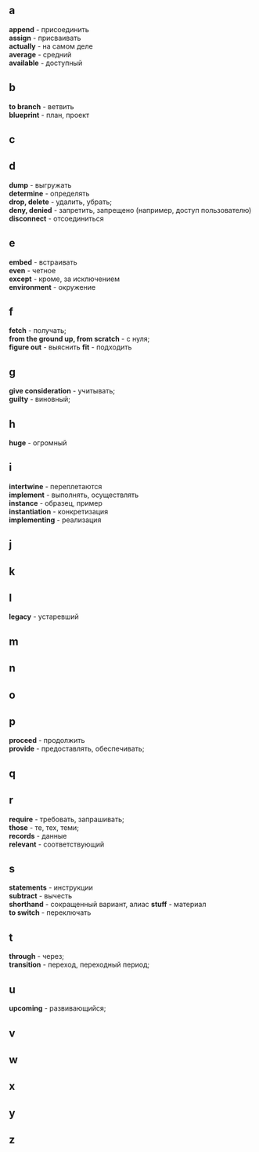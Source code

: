 ## a
**append** - присоединить   
**assign** - присваивать    
**actually** - на самом деле    
**average** - средний  
**available** - доступный  

## b
**to branch** - ветвить  
**blueprint** - план, проект

## c


## d
**dump** - выгружать  
**determine** - определять  
**drop, delete** - удалить, убрать;   
**deny, denied** - запретить, запрещено (например, доступ пользователю)  
**disconnect** - отсоединиться  

## e
**embed** - встраивать  
**even** - четное  
**except** - кроме, за исключением  
**environment** - окружение  

## f
**fetch** - получать;  
**from the ground up, from scratch**  - с нуля;  
**figure out** - выяснить
**fit** - подходить  

## g 
**give consideration** - учитывать;  
**guilty** - виновный;

## h  
**huge** - огромный  

## i
**intertwine** - переплетаются  
**implement** - выполнять, осуществлять  
**instance** - образец, пример  
**instantiation** - конкретизация  
**implementing** - реализация  

## j  

## k  

## l
**legacy** - устаревший  

## m  

## n  

## o  

## p
**proceed** - продолжить  
**provide** - предоставлять, обеспечивать;  

## q  

## r
**require** - требовать, запрашивать;  
**those** - те, тех, теми;  
**records** - данные  
**relevant** - соответствующий

## s
**statements** - инструкции    
**subtract** - вычесть  
**shorthand** - сокращенный вариант, алиас 
**stuff** - материал  
**to switch** - переключать

## t
**through** - через;  
**transition** - переход, переходный период;  

## u
**upcoming** - развивающийся;  

## v  

## w  

## x  

## y  

## z
